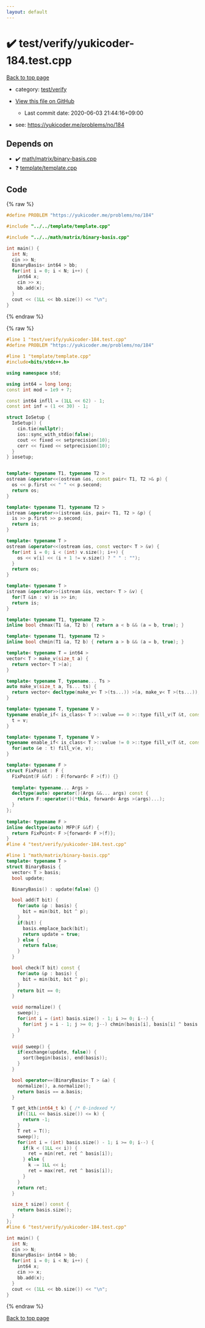 ```yaml
---
layout: default
---
```


<!-- mathjax config similar to math.stackexchange -->
<script type="text/javascript" async
  src="https://cdnjs.cloudflare.com/ajax/libs/mathjax/2.7.5/MathJax.js?config=TeX-MML-AM_CHTML">
</script>
<script type="text/x-mathjax-config">
  MathJax.Hub.Config({
    TeX: { equationNumbers: { autoNumber: "AMS" }},
    tex2jax: {
      inlineMath: [ ['$','$'] ],
      processEscapes: true
    },
    "HTML-CSS": { matchFontHeight: false },
    displayAlign: "left",
    displayIndent: "2em"
  });
</script>

<script type="text/javascript" src="https://cdnjs.cloudflare.com/ajax/libs/jquery/3.4.1/jquery.min.js"></script>
<script src="https://cdn.jsdelivr.net/npm/jquery-balloon-js@1.1.2/jquery.balloon.min.js" integrity="sha256-ZEYs9VrgAeNuPvs15E39OsyOJaIkXEEt10fzxJ20+2I=" crossorigin="anonymous"></script>
<script type="text/javascript" src="../../../assets/js/copy-button.js"></script>
<link rel="stylesheet" href="../../../assets/css/copy-button.css" />


# :heavy_check_mark: test/verify/yukicoder-184.test.cpp

<a href="../../../index.html">Back to top page</a>

* category: <a href="../../../index.html#5a4423c79a88aeb6104a40a645f9430c">test/verify</a>
* <a href="{{ site.github.repository_url }}/blob/master/test/verify/yukicoder-184.test.cpp">View this file on GitHub</a>
    - Last commit date: 2020-06-03 21:44:16+09:00


* see: <a href="https://yukicoder.me/problems/no/184">https://yukicoder.me/problems/no/184</a>


## Depends on

* :heavy_check_mark: <a href="../../../library/math/matrix/binary-basis.cpp.html">math/matrix/binary-basis.cpp</a>
* :question: <a href="../../../library/template/template.cpp.html">template/template.cpp</a>


## Code

<a id="unbundled"></a>
{% raw %}
```cpp
#define PROBLEM "https://yukicoder.me/problems/no/184"

#include "../../template/template.cpp"

#include "../../math/matrix/binary-basis.cpp"

int main() {
  int N;
  cin >> N;
  BinaryBasis< int64 > bb;
  for(int i = 0; i < N; i++) {
    int64 x;
    cin >> x;
    bb.add(x);
  }
  cout << (1LL << bb.size()) << "\n";
}

```
{% endraw %}

<a id="bundled"></a>
{% raw %}
```cpp
#line 1 "test/verify/yukicoder-184.test.cpp"
#define PROBLEM "https://yukicoder.me/problems/no/184"

#line 1 "template/template.cpp"
#include<bits/stdc++.h>

using namespace std;

using int64 = long long;
const int mod = 1e9 + 7;

const int64 infll = (1LL << 62) - 1;
const int inf = (1 << 30) - 1;

struct IoSetup {
  IoSetup() {
    cin.tie(nullptr);
    ios::sync_with_stdio(false);
    cout << fixed << setprecision(10);
    cerr << fixed << setprecision(10);
  }
} iosetup;


template< typename T1, typename T2 >
ostream &operator<<(ostream &os, const pair< T1, T2 >& p) {
  os << p.first << " " << p.second;
  return os;
}

template< typename T1, typename T2 >
istream &operator>>(istream &is, pair< T1, T2 > &p) {
  is >> p.first >> p.second;
  return is;
}

template< typename T >
ostream &operator<<(ostream &os, const vector< T > &v) {
  for(int i = 0; i < (int) v.size(); i++) {
    os << v[i] << (i + 1 != v.size() ? " " : "");
  }
  return os;
}

template< typename T >
istream &operator>>(istream &is, vector< T > &v) {
  for(T &in : v) is >> in;
  return is;
}

template< typename T1, typename T2 >
inline bool chmax(T1 &a, T2 b) { return a < b && (a = b, true); }

template< typename T1, typename T2 >
inline bool chmin(T1 &a, T2 b) { return a > b && (a = b, true); }

template< typename T = int64 >
vector< T > make_v(size_t a) {
  return vector< T >(a);
}

template< typename T, typename... Ts >
auto make_v(size_t a, Ts... ts) {
  return vector< decltype(make_v< T >(ts...)) >(a, make_v< T >(ts...));
}

template< typename T, typename V >
typename enable_if< is_class< T >::value == 0 >::type fill_v(T &t, const V &v) {
  t = v;
}

template< typename T, typename V >
typename enable_if< is_class< T >::value != 0 >::type fill_v(T &t, const V &v) {
  for(auto &e : t) fill_v(e, v);
}

template< typename F >
struct FixPoint : F {
  FixPoint(F &&f) : F(forward< F >(f)) {}
 
  template< typename... Args >
  decltype(auto) operator()(Args &&... args) const {
    return F::operator()(*this, forward< Args >(args)...);
  }
};
 
template< typename F >
inline decltype(auto) MFP(F &&f) {
  return FixPoint< F >{forward< F >(f)};
}
#line 4 "test/verify/yukicoder-184.test.cpp"

#line 1 "math/matrix/binary-basis.cpp"
template< typename T >
struct BinaryBasis {
  vector< T > basis;
  bool update;

  BinaryBasis() : update(false) {}

  bool add(T bit) {
    for(auto &p : basis) {
      bit = min(bit, bit ^ p);
    }
    if(bit) {
      basis.emplace_back(bit);
      return update = true;
    } else {
      return false;
    }
  }

  bool check(T bit) const {
    for(auto &p : basis) {
      bit = min(bit, bit ^ p);
    }
    return bit == 0;
  }

  void normalize() {
    sweep();
    for(int i = (int) basis.size() - 1; i >= 0; i--) {
      for(int j = i - 1; j >= 0; j--) chmin(basis[i], basis[i] ^ basis[j]);
    }
  }

  void sweep() {
    if(exchange(update, false)) {
      sort(begin(basis), end(basis));
    }
  }

  bool operator==(BinaryBasis< T > &a) {
    normalize(), a.normalize();
    return basis == a.basis;
  }

  T get_kth(int64_t k) { /* 0-indexed */
    if((1LL << basis.size()) <= k) {
      return -1;
    }
    T ret = T();
    sweep();
    for(int i = (int) basis.size() - 1; i >= 0; i--) {
      if(k < (1LL << i)) {
        ret = min(ret, ret ^ basis[i]);
      } else {
        k -= 1LL << i;
        ret = max(ret, ret ^ basis[i]);
      }
    }
    return ret;
  }

  size_t size() const {
    return basis.size();
  }
};
#line 6 "test/verify/yukicoder-184.test.cpp"

int main() {
  int N;
  cin >> N;
  BinaryBasis< int64 > bb;
  for(int i = 0; i < N; i++) {
    int64 x;
    cin >> x;
    bb.add(x);
  }
  cout << (1LL << bb.size()) << "\n";
}

```
{% endraw %}

<a href="../../../index.html">Back to top page</a>

